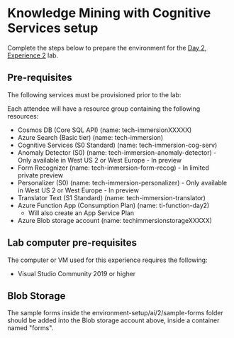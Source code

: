 # Knowledge Mining with Cognitive Services setup

Complete the steps below to prepare the environment for the [Day 2, Experience 2](../../../day2-exp2/README.md) lab.

## Pre-requisites

The following services must be provisioned prior to the lab:

Each attendee will have a resource group containing the following resources:

- Cosmos DB (Core SQL API) (name: tech-immersionXXXXX)
- Azure Search (Basic tier) (name: tech-immersion)
- Cognitive Services (S0 Standard) (name: tech-immersion-cog-serv)
- Anomaly Detector (S0) (name: tech-immersion-anomaly-detector) - Only available in West US 2 or West Europe - In preview
- Form Recognizer (name: tech-immersion-form-recog) - In limited private preview
- Personalizer (S0) (name: tech-immersion-personalizer) - Only available in West US 2 or West Europe - In preview
- Translator Text (S1 Standard) (name: tech-immersion-translator)
- Azure Function App (Consumption Plan) (name: ti-function-day2)
  - Will also create an App Service Plan
- Azure Blob storage account (name: techimmersionstorageXXXXX)
  
## Lab computer pre-requisites

The computer or VM used for this experience requires the following:

- Visual Studio Community 2019 or higher

## Blob Storage

The sample forms inside the environment-setup/ai/2/sample-forms folder should be added into the Blob storage account above, inside a container named "forms".
